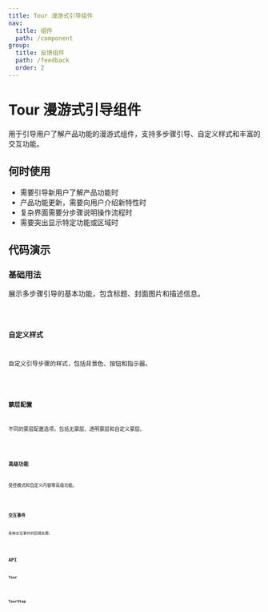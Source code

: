 ```yaml
---
title: Tour 漫游式引导组件
nav:
  title: 组件
  path: /component
group:
  title: 反馈组件
  path: /feedback
  order: 2
---
```


# Tour 漫游式引导组件

用于引导用户了解产品功能的漫游式组件，支持多步骤引导、自定义样式和丰富的交互功能。

## 何时使用

- 需要引导新用户了解产品功能时
- 产品功能更新，需要向用户介绍新特性时
- 复杂界面需要分步骤说明操作流程时
- 需要突出显示特定功能或区域时

## 代码演示

### 基础用法
展示多步骤引导的基本功能，包含标题、封面图片和描述信息。

<code src="./__fixtures__/basicUsage.tsx" />

### 自定义样式
自定义引导步骤的样式，包括背景色、按钮和指示器。

<code src="./__fixtures__/customUsage.tsx" />

### 蒙层配置
不同的蒙层配置选项，包括无蒙层、透明蒙层和自定义蒙层。

<code src="./__fixtures__/maskUsage.tsx" />

### 高级功能
受控模式和自定义内容等高级功能。

<code src="./__fixtures__/advancedUsage.tsx" />

### 交互事件
各种交互事件的回调处理。

<code src="./__fixtures__/eventUsage.tsx" />

## API

### Tour

<API hideTitle src="./Tour.tsx" />

### TourStep

<API hideTitle src="./TourStep.tsx" />

